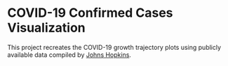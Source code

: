 # COVID-19 Confirmed Cases Visualization

This project recreates the COVID-19 growth trajectory plots using publicly available data
compiled by [Johns Hopkins](https://github.com/CSSEGISandData).